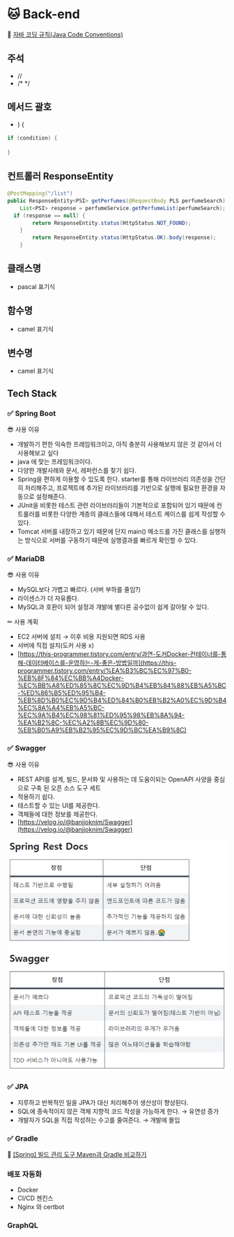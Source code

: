 # 🐱 Back-end

📄 [자바 코딩 규칙(Java Code Conventions)](https://myeonguni.tistory.com/1596)

## 주석

- //
- /* */



## 메서드 괄호

- ) {

```java
if (condition) {
			
}
```



## 컨트롤러 ResponseEntity

```java
@PostMapping("/list")
public ResponseEntity<PSI> getPerfumes(@RequestBody PLS perfumeSearch) {
	List<PSI> response = perfumeService.getPerfumeList(perfumeSearch);
  if (response == null) {
	    return ResponseEntity.status(HttpStatus.NOT_FOUND);
	}
	    return ResponseEntity.status(HttpStatus.OK).body(response);
	}
```



## 클래스명

- pascal 표기식



## 함수명

- camel 표기식



## 변수명

- camel 표기식



## Tech Stack

### ✅ Spring Boot

😎 사용 이유

- 개발하기 편한 익숙한 프레임워크이고, 아직 충분히 사용해보지 않은 것 같아서 더 사용해보고 싶다
- java 에 맞는 프레임워크이다.
- 다양한 개발사례와 문서, 레퍼런스를 찾기 쉽다.
- Spring을 편하게 이용할 수 있도록 한다. starter를 통해 라이브러리 의존성을 간단히 처리해주고, 프로젝트에 추가된 라이브러리를 기반으로 실행에 필요한 환경을 자동으로 설정해준다.
- JUnit을 비롯한 테스트 관련 라이브러리들이 기본적으로 포함되어 있기 때문에 컨트롤러를 비롯한 다양한 계층의 클래스들에 대해서 테스트 케이스를 쉽게 작성할 수 있다.
- Tomcat 서버를 내장하고 있기 때문에 단지 main() 메소드를 가진 클래스를 실행하는 방식으로 서버를 구동하기 때문에 실행결과를 빠르게 확인할 수 있다.



### ✅ MariaDB

😎 사용 이유

- MySQL보다 가볍고 빠르다. (서버 부하를 줄임?)
- 라이센스가 더 자유롭다.
- MySQL과 호환이 되어 설정과 개발에 별다른 공수없이 쉽게 갈아탈 수 있다.

✏ 사용 계획

- EC2 서버에 설치 → 이후 비용 지원되면 RDS 사용
- 서버에 직접 설치(도커 사용 x)
- [https://this-programmer.tistory.com/entry/과연-도커Docker-컨테이너를-통해-데이터베이스를-운영하는-게-좋은-방법일까](https://this-programmer.tistory.com/entry/%EA%B3%BC%EC%97%B0-%EB%8F%84%EC%BB%A4Docker-%EC%BB%A8%ED%85%8C%EC%9D%B4%EB%84%88%EB%A5%BC-%ED%86%B5%ED%95%B4-%EB%8D%B0%EC%9D%B4%ED%84%B0%EB%B2%A0%EC%9D%B4%EC%8A%A4%EB%A5%BC-%EC%9A%B4%EC%98%81%ED%95%98%EB%8A%94-%EA%B2%8C-%EC%A2%8B%EC%9D%80-%EB%B0%A9%EB%B2%95%EC%9D%BC%EA%B9%8C)



### ✅ Swagger

😎 사용 이유

- REST API를 설계, 빌드, 문서화 및 사용하는 데 도움이되는 OpenAPI 사양을 중심으로 구축 된 오픈 소스 도구 세트
- 적용하기 쉽다.
- 테스트할 수 있는 UI를 제공한다.
- 객체들에 대한 정보를 제공한다.
- [https://velog.io/@banjjoknim/Swagger](https://velog.io/@banjjoknim/Swagger)

![swagger](swagger.png)



### ✅ JPA

- 지루하고 반복적인 일을 JPA가 대신 처리해주어 생산성이 향상된다.
- SQL에 종속적이지 않은 객체 지향적 코드 작성을 가능하게 한다. → 유연성 증가
- 개발자가 SQL을 직접 작성하는 수고를 줄여준다.  → 개발에 몰입



### ✅ Gradle

📄 [[Spring] 빌드 관리 도구 Maven과 Gradle 비교하기](https://jisooo.tistory.com/entry/Spring-%EB%B9%8C%EB%93%9C-%EA%B4%80%EB%A6%AC-%EB%8F%84%EA%B5%AC-Maven%EA%B3%BC-Gradle-%EB%B9%84%EA%B5%90%ED%95%98%EA%B8%B0)



### 배포 자동화

- Docker
- CI/CD 젠킨스
- Nginx 와 certbot



### GraphQL
